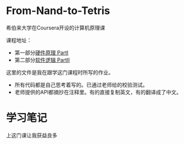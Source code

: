 # From-Nand-to-Tetris
希伯来大学在Coursera开设的计算机原理课

课程地址：
-  第一部分[硬件原理 PartI](https://www.coursera.org/learn/build-a-computer/home/week/1)
-  第二部分[软件逻辑 PartII](https://www.coursera.org/learn/nand2tetris2/home/welcome)

这里的文件是我在跟学这门课程时所写的作业。
-  所有代码都是自己思考着写的。已通过老师给的校验测试。
-  老师提供的API都摘抄在注释里。有的直接复制英文，有的翻译成了中文。
# 学习笔记
上这门课让我获益良多
